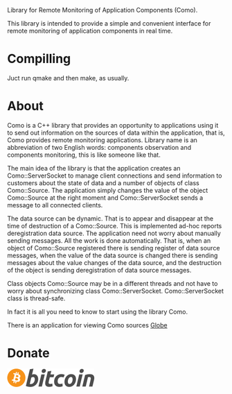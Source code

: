 Library for Remote Monitoring of Application Components (Como).

This library is intended to provide a simple and convenient interface for remote
monitoring of application components in real time.


# Compilling

Juct run qmake and then make, as usually.

# About

Como is a C++ library that provides an opportunity to applications using it to send out information
on the sources of data within the application, that is, Como provides remote monitoring applications.
Library name is an abbreviation of two English words: components observation and components monitoring,
this is like someone like that.
          
The main idea of the library is that the application creates an Como::ServerSocket to manage client
connections and send information to customers about the state of data and a number of objects of class
Como::Source. The application simply changes the value of the object Como::Source at the right moment
and Como::ServerSocket sends a message to all connected clients.
          
The data source can be dynamic. That is to appear and disappear at the time of destruction of a
Como::Source. This is implemented ad-hoc reports deregistration data source. The application need not
worry about manually sending messages. All the work is done automatically. That is, when an object of
Como::Source registered there is sending register of data source messages, when the value of the data
source is changed there is sending messages about the value changes of the data source, and the destruction
of the object is sending deregistration of data source messages.
          
Class objects Como::Source may be in a different threads and not have to worry about synchronizing
class Como::ServerSocket. Como::ServerSocket class is thread-safe.
          
In fact it is all you need to know to start using the library Como.

There is an application for viewing Como sources [Globe](https://github.com/igormironchik/globe-como)

# Donate

[![](bitcoin-btc-logo-full.png)](https://github.com/igormironchik)
